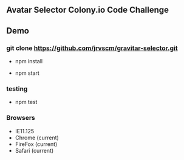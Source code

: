 ## Avatar Selector Colony.io Code Challenge

## Demo

### git clone https://github.com/jrvscm/gravitar-selector.git

 - npm install

 - npm start

### testing

 - npm test

### Browsers
 - IE11.125
 - Chrome (current)
 - FireFox (current)
 - Safari (current)